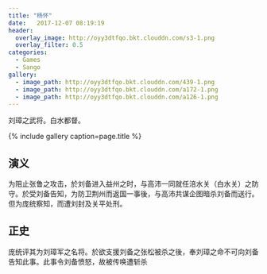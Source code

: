 ```yaml
---
title: "杨怀"
date:   2017-12-07 08:19:19
header:
  overlay_image: http://oyy3dtfqo.bkt.clouddn.com/s3-1.png
  overlay_filter: 0.5
categories:
  - Games
  - Sango
gallery:
  - image_path: http://oyy3dtfqo.bkt.clouddn.com/439-1.png
  - image_path: http://oyy3dtfqo.bkt.clouddn.com/a172-1.png
  - image_path: http://oyy3dtfqo.bkt.clouddn.com/a126-1.png
---
```


刘璋之武将。白水都督。

{% include gallery caption=page.title %}

## 演义

为阻止张鲁之攻击，於刘备进入益州之时，与高沛一同就任涪水关（白水关）之防守。於受刘备告知，为防卫荆州而返国一事後，与高沛共谋企图暗杀刘备而送行。但为庞统察知，而遭刘封及关平处刑。

## 正史

庞统评其为刘璋军之名将。於欲支援刘备之张松被杀之後，奉刘璋之命不可向刘备告知此事。此事令刘备愤怒，故被传唤遭斩杀
